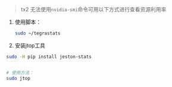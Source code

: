 > tx2 无法使用`nvidia-smi`命令可用以下方式进行查看资源利用率



1. 使用脚本：

    ```bash
    sudo ~/tegrastats
    ```

    

2. 安装jtop工具

```bash
sudo -H pip install jeston-stats


# 使用方法：
sudo jtop
```

